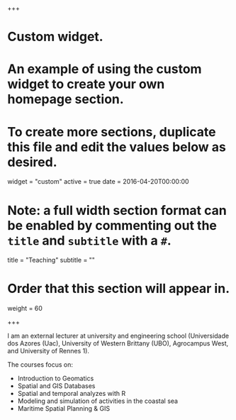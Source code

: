 +++
# Custom widget.
# An example of using the custom widget to create your own homepage section.
# To create more sections, duplicate this file and edit the values below as desired.
widget = "custom"
active = true
date = 2016-04-20T00:00:00

# Note: a full width section format can be enabled by commenting out the `title` and `subtitle` with a `#`.
title = "Teaching"
subtitle = ""

# Order that this section will appear in.
weight = 60

+++

I am an external lecturer at university and engineering school (Universidade dos Azores (Uac), University of Western Brittany (UBO), Agrocampus West, and University of Rennes 1).

The courses focus on:

- Introduction to Geomatics
- Spatial and GIS Databases
- Spatial and temporal analyzes with R
- Modeling and simulation of activities in the coastal sea
- Maritime Spatial Planning & GIS

